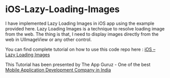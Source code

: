 iOS-Lazy-Loading-Images
=======================

I have implemented Lazy Loading Images in iOS app using the example provided here. Lazy Loading Images is a technique to resolve loading image from the web. The thing is that, I need to display images directly from the web in UIImageView or any other control. 

You can find complete tutorial on how to use this code repo here : <a target="_blank" href="http://www.theappguruz.com/sample-code/ios-lazy-loading-images">iOS – Lazy Loading Images</a>

This Tutorial has been presented by The App Guruz - One of the best <a href="http://www.theappguruz.com/mobile-application-development/">Mobile Application Development Company in India</a>
